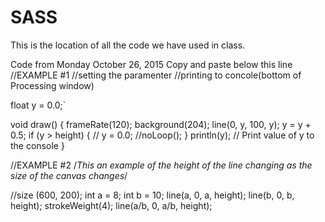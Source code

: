 # SASS
This is the location of all the code we have used in class.


Code from Monday October 26, 2015
Copy and paste below this line
//EXAMPLE #1
//setting the paramenter
//printing to concole(bottom of Processing window)

float y = 0.0;`

void draw() {
    frameRate(120);
  background(204);
  line(0, y, 100, y);
  y = y + 0.5;
  if (y > height) {
//    y = 0.0; 
//noLoop();
  }
  println(y);  // Print value of y to the console
}


//EXAMPLE #2
/*This an example of the height 
of the line changing as the size of the canvas changes*/


//size (600, 200);
int a = 8;
int b = 10;
line(a, 0, a, height);
line(b, 0, b, height);
strokeWeight(4);
line(a/b, 0, a/b, height);
  
